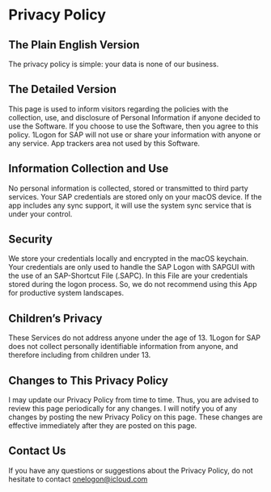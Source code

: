 # Privacy Policy

## The Plain English Version
The privacy policy is simple: your data is none of our business. 

## The Detailed Version
This page is used to inform visitors regarding the policies with the collection, use, and disclosure of Personal Information if anyone decided to use the Software.
If you choose to use the Software, then you agree to this policy. 1Logon for SAP will not use or share your information with anyone or any service. App trackers area not used by this Software.

## Information Collection and Use
No personal information is collected, stored or transmitted to third party services. Your SAP credentials are stored only on your macOS device. If the app includes any sync support, it will use the system sync service that is under your control.

## Security
We store your credentials locally and encrypted in the macOS keychain. Your credentials are only used to handle the SAP Logon with SAPGUI with the use of an SAP-Shortcut File (.SAPC). In this File are your credentials stored during the logon process. So, we do not recommend using this App for productive system landscapes.

## Children’s Privacy
These Services do not address anyone under the age of 13. 1Logon for SAP does not collect personally identifiable information from anyone, and therefore including from children under 13.

## Changes to This Privacy Policy
I may update our Privacy Policy from time to time. Thus, you are advised to review this page periodically for any changes. I will notify you of any changes by posting the new Privacy Policy on this page. These changes are effective immediately after they are posted on this page.

## Contact Us
If you have any questions or suggestions about the Privacy Policy, do not hesitate to contact
onelogon@icloud.com

